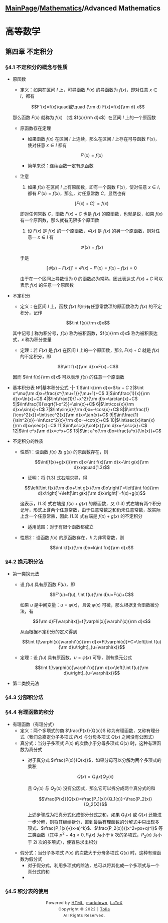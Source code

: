 <head>
    <script src="https://cdn.mathjax.org/mathjax/latest/MathJax.js?config=TeX-AMS-MML_HTMLorMML" type="text/javascript"></script>
    <script type="text/x-mathjax-config">
        MathJax.Hub.Config({
            tex2jax: {
            skipTags: ['script', 'noscript', 'style', 'textarea', 'pre'],
            inlineMath: [['$','$']]
            }
        });
    </script>
</head>

## [MainPage](../index.md)/[Mathematics](README.md)/Advanced Mathematics

# 高等数学

## 第四章 不定积分

### §4.1 不定积分的概念与性质

- 原函数
  - 定义：如果在区间 $I$ 上，可导函数 $F(x)$ 的导函数为 $f(x)$，即对任意 $x\in I$，都有

  $$F'(x)=f(x)\quad或\quad {\rm d} F(x)=f(x){\rm d} x$$

  那么函数 $F(x)$ 就称为 $f(x)$ （或 $f(x){\rm d}x$）在区间 $I$ 上的一个原函数
  - 原函数存在定理
    - 如果函数 $f(x)$ 在区间 $I$ 上连续，那么在区间 $I$ 上存在可导函数 $F(x)$，使对任意 $x\in I$ 都有

    $$F'(x)=f(x)$$

    - 简单来说：连续函数一定有原函数
  - 注意
    1. 如果 $f(x)$ 在区间 $I$ 上有原函数，即有一个函数 $F(x)$，使对任意 $x\in I$，都有 $F'(x)=f(x)$，那么，对任意常数 $C$，显然也有

    $$[F(x)+C]'=f(x)$$

    即对任何常数 $C$，函数 $F(x)+C$ 也是 $f(x)$ 的原函数，也就是说，如果 $f(x)$ 有一个原函数，那么就有无限多个原函数
    1. 设 $F(x)$ 是 $f(x)$ 的一个原函数，$\varPhi(x)$ 是 $f(x)$ 的另一个原函数，则对任意一 $x\in I$ 有

    $$\varPhi'(x)=f(x)$$

    于是

    $$[\varPhi(x)-F(x)]'=\varPhi'(x)-F'(x)=f(x)-f(x)=0$$

    由于在一个区间上导数恒为 0 的函数必为常熟，因此表达式 $F(x)+C$ 可以表示 $f(x)$ 的任意一个原函数
- 不定积分
  - 定义：在区间 $I$ 上，函数 $f(x)$ 的带有任意常数项的原函数称为 $f(x)$ 的不定积分，记作
  
  $$\int f(x){\rm d}x$$

  其中记号 $\int$ 称为积分号，$f(x)$ 称为被积函数，$f(x){\rm d}x$ 称为被积表达式，$x$ 称为积分变量
  - 定理：若 $F(x)$ 是 $f(x)$ 在区间 $I$ 上的一个原函数，那么 $F(x)+C$ 就是 $f(x)$ 的不定积分，即
  
  $$\int f(x){\rm d}x=F(x)+C$$

  因而 $\int f(x){\rm d}x$ 可以表示 $f(x)$ 的任意一个原函数
- 基本积分表
  №|基本积分公式
  -|-
  1|$\int k{\rm d}x=$$kx+C$
  2|$\int x^\mu{\rm d}x=\frac{x^{\mu+1}}{\mu+1}+C$
  3|$\int\frac{1}{x}{\rm d}x=\ln{x}+C$
  4|$\int\frac{1}{1+x^2}{\rm d}x=\arctan{x}+C$
  5|$\int\frac{1}{\sqrt{1-x^2}}=\sin{x}+C$
  6|$\int\cos{x}{\rm d}x=\sin{x}+C$
  7|$\int\sin{x}{\rm d}x=-\cos{x}+C$
  8|$\int\frac{1}{\cos^2{x}}=\int\sec^2{x}{\rm d}x=\tan{x}+C$
  9|$\int\frac{1}{\sin^2{x}}=\int\csc^2{x}{\rm d}x=-\cot{x}+C$
  10|$\int\sec{x}\tan{x}{\rm d}x=\sec{x}+C$
  11|$\int\csc{x}\cot{x}{\rm d}x=-\csc{x}+C$
  12|$\int e^x{\rm d}x=e^x+C$
  13|$\int a^x{\rm d}x=\frac{a^x}{\ln{x}}+C$
- 不定积分的性质 
  - 性质1：设函数 $f(x)$ 及 $g(x)$ 的原函数存在，则

    $$\int[f(x)+g(x)]{\rm d}x=\int f(x){\rm d}x+\int g(x){\rm d}x\qquad(1.3)$$

    - 证明：将 $(1.3)$ 式右端求导，得

    $$\left[\int f(x){\rm d}x+\int g(x){\rm d}x\right]'=\left[\int f(x){\rm d}x\right]'+\left[\int g(x){\rm d}x\right]'=f(x)+g(x)$$

    这表示，$(1.3)$ 式右端是 $f(x)+g(x)$ 的原函数，又 $(1.3)$ 式右端有两个积分记号，形式上含两个任意常数，由于任意常数之和仍未任意常数，故实际上含一个任意常熟，因此 $(1.3)$ 式右端是 $f(x)+g(x)$ 的不定积分
    - 适用范围：对于有限个函数都成立
  - 性质2：设函数 $f(x)$ 的原函数存在，$k$ 为非零常数，则

    $$\int kf(x){\rm d}x=k\int f(x){\rm d}x$$

### §4.2 换元积分法

- 第一类换元法
  - 设 $f(u)$ 具有原函数 $F(u)$，即

    $$F'(u)=f(u), \int f(u){\rm d}u=F(u)+C$$

    如果 $u$ 是中间变量：$u=\varphi(x)$，且设 $\varphi(x)$ 可微，那么根据复合函数微分法，有

    $${\rm d}F[\varphi(x)]=f[\varphi(x)]\varphi'(x){\rm d}x$$

    从而根据不定积分的定义得到

    $$\int f[\varphi(x)]\varphi'(x){\rm d}x=F[\varphi(x)]+C=\left[\int f(u){\rm d}u\right]_{u=\varphi(x)}$$

  - 定理：设 $f(u)$ 具有原函数，$u=\varphi(x)$ 可导，则有换元公式

    $$\int f[\varphi(x)]\varphi'(x){\rm d}x=\left[\int f(u){\rm d}u\right]_{u=\varphi(x)}$$

- 第二类换元法

### §4.3 分部积分法

### §4.4 有理函数的积分

- 有理函数（有理分式）
  - 定义：两个多项式的商 $\frac{P(x)}{Q(x)}$ 称为有理函数，又称有理分式（我们总嘉定分子多项式 $P(x)$ 与分母多项式 $Q(x)$ 之间没有公因式）
  - 真分式：当分子多项式 $P(x)$ 的次数小于分母多项式 $Q(x)$ 时，这种有理函数为真分式
    - 对于真分式 $\frac{P(x)}{Q(x)}$，如果分母可以分解为两个多项式的乘积
    
      $$Q(x)=Q_1(x)Q_2(x)$$

      且 $Q_1(x)$ 与 $Q_2(x)$ 没有公因式，那么它可以拆分成两个真分式的和

      $$\frac{P(x)}{Q(x)}=\frac{P_1(x)}{Q_1(x)}+\frac{P_2(x)}{Q_2(X)}$$

      上述步骤成为把真分式化成部分分式之和，如果 $Q_1(x)$ 或 $Q(x)$ 还能进一步分解，则将其继续拆分，直到最后有理函数的分解式中只出现多项式、$\frac{P_1(x)}{(x-a)^k}$、$\frac{P_2(x)}{(x^2+px+q)^l}$ 等三类函数（其中 $p^2-4q<0,P_1(x)$ 为小于 $k$ 次的多项式，$P_2(x)$ 为小于 $2l$ 次的多项式），便容易求出积分
  - 假分式：当分子多项式 $P(x)$ 的次数大于分母多项式 $Q(x)$ 时，这种有理函数为假分式
    - 对于假分式，利用多项式的除法，总可以将其化成一个多项式与一个真分式的和
    - 

### §4.5 积分表的使用

<style type="text/css">
    #footer {
        position: relative;
        margin: 0 auto;
        line-height: 20px;
        text-align: center;
        font-size: 12px;
        letter-spacing: 1px;
    }
 
    .content {
        height: 1800px;
        width: 100%;
        text-align: center;
    }
</style>

<div id="footer">
    Powered by
    <a href="https://html5up.net">HTML</a>, 
    <a href="https://markdown.com.cn/">markdown</a>, 
    <a href="https://www.latex-project.org/">LaTeX</a>
    <br>
    Copyright © 2022 | 
    <a href="https://tolia-gh.github.io">Tolia</a>
    <br>
    All Rights Reserved.
    <br>
</div>
